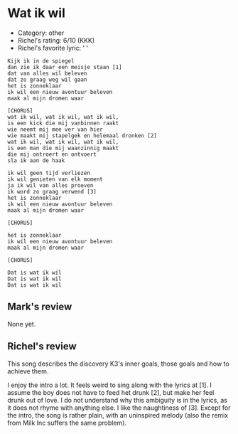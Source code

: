 # Wat ik wil

 * Category: other
 * Richel's rating: 6/10 (KKK)
 * Richel's favorite lyric: ' '
 
```
Kijk ik in de spiegel
dan zie ik daar een meisje staan [1]
dat van alles wil beleven
dat zo graag weg wil gaan
het is zonneklaar
ik wil een nieuw avontuur beleven
maak al mijn dromen waar

[CHORUS]
wat ik wil, wat ik wil, wat ik wil,
is een kick die mij vanbinnen raakt
wie neemt mij mee ver van hier
wie maakt mij stapelgek en helemaal dronken [2]
wat ik wil, wat ik wil, wat ik wil,
is een man die mij waanzinnig maakt
die mij ontroert en ontvoert
sla ik aan de haak

ik wil geen tijd verliezen
ik wil genieten van elk moment
ja ik wil van alles proeven
ik word zo graag verwend [3]
het is zonneklaar
ik wil een nieuw avontuur beleven
maak al mijn dromen waar

[CHORUS]

het is zonneklaar
ik wil een nieuw avontuur beleven
maak al mijn dromen waar

[CHORUS]

Dat is wat ik wil
Dat is wat ik wil
Dat is wat ik wil
```

## Mark's review

None yet.

## Richel's review

This song describes the discovery K3's inner goals, those goals and how to achieve them.

I enjoy the intro a lot. It feels weird to sing along with the lyrics at [1]. I assume the boy does not have to feed het drunk [2], but make her feel drunk out of love. 
I do not understand why this ambiguity is in the lyrics, as it does not rhyme with anything else. I like the naughtiness of [3]. Except for the intro, the song
is rather plain, with an uninspired melody (also the remix from Milk Inc suffers the same problem).

